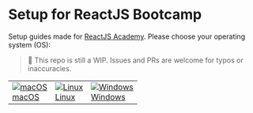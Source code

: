 # Setup for ReactJS Bootcamp

Setup guides made for [ReactJS Academy](https://reactjs.academy/). Please choose your operating system (OS):

> 🚨 This repo is still a WIP. Issues and PRs are welcome for typos or inaccuracies.

<table>
  <tr>
    <td center>
      <a href="MACOS.md">
        <img src="https://cdn.svgporn.com/logos/apple.svg" alt="macOS" />
        <br>
        macOS
      </a>
    </td>
    <td center>
      <a href="LINUX.md">
        <img src="https://cdn.svgporn.com/logos/linux-tux.svg" alt="Linux">
        <br>
        Linux
      </a>
    </td>
    <td center>
      <a href="WINDOWS.md">
        <img src="https://cdn.svgporn.com/logos/microsoft-windows.svg" alt="Windows" />
        <br>
        Windows
      </a>
    </td>
  </tr>
</table>
